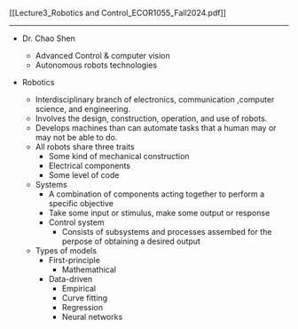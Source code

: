 [[Lecture3_Robotics and Control_ECOR1055_Fall2024.pdf]]

---

- Dr. Chao Shen
	- Advanced Control & computer vision
	- Autonomous robots technologies

- Robotics
	- Interdisciplinary branch of electronics, communication ,computer science, and engineering. 
	- Involves the design, construction, operation, and use of robots.
	- Develops machines than can automate tasks that a human may or may not be able to do.
	- All robots share three traits
		- Some kind of mechanical construction
		- Electrical components
		- Some level of code
	- Systems
		- A combination of components acting together to perform a specific objective
		- Take some input or stimulus, make some output or response
		- Control system
			- Consists of subsystems and processes assembed for the perpose of obtaining a desired output
	- Types of models
		- First-principle
			- Mathemathical
		- Data-driven
			- Empirical
			- Curve fitting
			- Regression
			- Neural networks